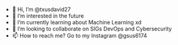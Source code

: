 - 👋 Hi, I’m @txusdavid27
- 👀 I’m interested in the future
- 🌱 I’m currently learning about Machine Learning xd
- 💞️ I’m looking to collaborate on SIGs DevOps and Cybersecurity
- 📫 How to reach me? Go to my Instagram @gsus6174

<!---
txusdavid27/txusdavid27 is a ✨ special ✨ repository because its `README.md` (this file) appears on your GitHub profile.
You can click the Preview link to take a look at your changes.
--->
